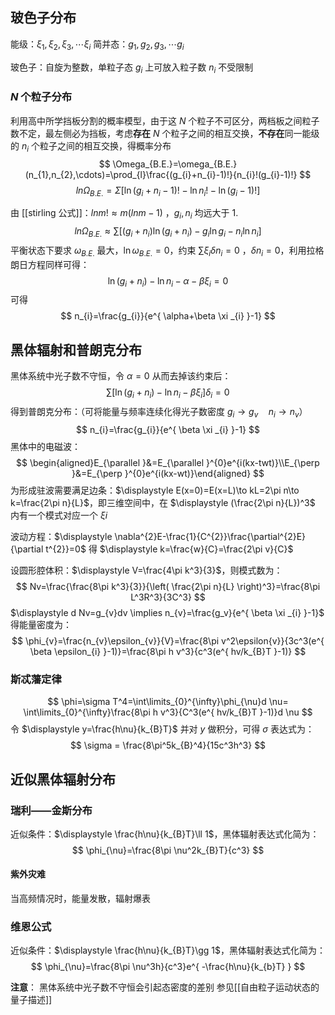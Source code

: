  ## 玻色子分布

能级：$\displaystyle \xi_{1},\xi_{2},\xi_{3},\cdots \xi_{i}$
简并态：$\displaystyle g_{1},g_{2},g_{3},\cdots g_{i}$

玻色子：自旋为整数，单粒子态 $\displaystyle g_{i}$ 上可放入粒子数 $\displaystyle n_{i}$ 不受限制

### $\displaystyle N$ 个粒子分布
利用高中所学挡板分割的概率模型，由于这 $\displaystyle N$ 个粒子不可区分，两档板之间粒子数不定，最左侧必为挡板，考虑**存在** $\displaystyle N$ 个粒子之间的相互交换，**不存在**同一能级的 $n_{i}$ 个粒子之间的相互交换，得概率分布
$$
\Omega_{B.E.}=\omega_{B.E.}(n_{1},n_{2},\cdots)=\prod_{l}\frac{(g_{i}+n_{i}-1)!}{n_{i}!(g_{i}-1)!}
$$
$$
ln\Omega_{B.E.}=\Sigma \left[  \ln(g_i+n_i-1)!-\ln n_i!-\ln(g_{i}-1)!\right]
$$

由 [[stirling 公式]]：$lnm!\approx m(lnm-1)$ ，$\displaystyle g_{i},n_{i}$ 均远大于 1.
$$
ln\Omega_{B.E.} \approx \sum[(g_i+n_i)\ln(g_i+n_i)-g_{i}\ln g_{i}-n_{i}\ln n_{i}]
$$
平衡状态下要求 $\displaystyle \omega_{B.E.}$ 最大，$\displaystyle \ln \omega_{B.E.}=0$，约束 $\displaystyle \sum \xi _{i} \delta n_{i}=0$ ，$\displaystyle \delta n _{i}=0$，利用拉格朗日方程同样可得：
$$
\ln(g_{i}+n_{i})-\ln n_{i}-\alpha -\beta \xi _{i}=0
$$
可得
$$
n_{i}=\frac{g_{i}}{e^{ \alpha+\beta \xi _{i} }-1}
$$
## 黑体辐射和普朗克分布
黑体系统中光子数不守恒，令 $\displaystyle \alpha=0$ 从而去掉该约束后：
$$
\sum\left[ \ln\left(g_{i}+n_{i}\right) -\ln n_{i} -\beta \xi _{i}\right]\delta _{i} =0 
$$
得到普朗克分布：（可将能量与频率连续化得光子数密度 $\displaystyle g_{i}\to g_{v}\quad n_{i} \to n_{v}$）
$$
n_{i}=\frac{g_{i}}{e^{ \beta \xi _{i} }-1}
$$
黑体中的电磁波：
$$
\begin{aligned}E_{\parallel }&=E_{\parallel }^{0}e^{i(kx-twt)}\\E_{\perp }&=E_{\perp }^{0}e^{i(kx-wt)}\end{aligned}
$$
为形成驻波需要满足边条：$\displaystyle E(x=0)=E(x=L)\to kL=2\pi n\to k=\frac{2\pi n}{L}$，即三维空间中，在 $\displaystyle (\frac{2\pi n}{L})^3$ 内有一个模式对应一个 $\displaystyle \xi i$

波动方程：$\displaystyle \nabla^{2}E-\frac{1}{C^{2}}\frac{\partial^{2}E}{\partial t^{2}}=0$ 得 $\displaystyle k=\frac{w}{C}=\frac{2\pi v}{C}$ 

设圆形腔体积：$\displaystyle V=\frac{4\pi k^3}{3}$，则模式数为：
$$
Nv=\frac{\frac{8\pi k^3}{3}}{\left( \frac{2\pi n}{L} \right)^3}=\frac{8\pi L^3R^3}{3C^3}
$$
$\displaystyle d Nv=g_{v}dv \implies n_{v}=\frac{g_v}{e^{ \beta \xi _{i} }-1}$ 得能量密度为：
$$
\phi_{v}=\frac{n_{v}\epsilon_{v}}{V}=\frac{8\pi v^2\epsilon{v}}{3c^3(e^{ \beta \epsilon_{i} }-1)}=\frac{8\pi h v^3}{c^3(e^{ hv/k_{B}T }-1)}
$$
### 斯忒藩定律
$$
\phi=\sigma T^4=\int\limits_{0}^{\infty}\phi_{\nu}d \nu=
\int\limits_{0}^{\infty}\frac{8\pi h v^3}{C^3(e^{ hv/k_{B}T }-1)}d \nu
$$
令 $\displaystyle y=\frac{h\nu}{k_{B}T}$ 并对 $\displaystyle y$ 做积分，可得 $\displaystyle \sigma$ 表达式为：
$$
\sigma = \frac{8\pi^5k_{B}^4}{15c^3h^3}
$$
## 近似黑体辐射分布
### 瑞利——金斯分布
近似条件：$\displaystyle \frac{h\nu}{k_{B}T}\ll 1$，黑体辐射表达式化简为：
$$
\phi_{\nu}=\frac{8\pi \nu^2k_{B}T}{c^3}
$$
#### 紫外灾难
当高频情况时，能量发散，辐射爆表

### 维恩公式
近似条件：$\displaystyle \frac{h\nu}{k_{B}T}\gg 1$，黑体辐射表达式化简为：
$$
\phi_{\nu}=\frac{8\pi \nu^3h}{c^3}e^{ -\frac{h\nu}{k_{b}T} }
$$

**注意**：
黑体系统中光子数不守恒会引起态密度的差别
参见[[自由粒子运动状态的量子描述]]
